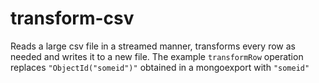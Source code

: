 # transform-csv
Reads a large csv file in a streamed manner, transforms every row as needed and writes it to a new file.
The example `transformRow` operation replaces `"ObjectId("someid")"` obtained in a mongoexport with `"someid"`